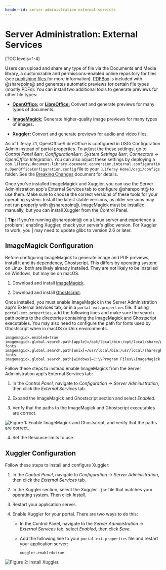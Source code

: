 ```yaml
---
header-id: server-administration-external-services
---
```


# Server Administration: External Services

[TOC levels=1-4]

Users can upload and share any type of file via the Documents and Media library, 
a customizable and permissions-enabled online repository for files (see 
[publishing files ](/docs/7-2/user/-/knowledge_base/u/publishing-files) 
for more information). 
[PDFBox](https://pdfbox.apache.org/) 
is included with @sharepoint@ and generates automatic previews for certain file
types (mostly PDFs). You can install two additional tools to generate previews
for other file types: 

-   [**OpenOffice:**](https://www.openoffice.org/) or [**LibreOffice:**](https://www.libreoffice.org/)
    Convert and generate previews for many types of documents. 

-   [**ImageMagick:**](https://www.imagemagick.org/script/index.php) 
    Generate higher-quality image previews for many types of images. 

-   [**Xuggler:**](http://www.xuggle.com/xuggler/) 
    Convert and generate previews for audio and video files. 

As of Liferay 7.1, OpenOffice/LibreOffice is configured in OSGi Configuration
Admin instead of portal properties. To adjust the these settings, go to *Control
Panel* &arr; *Configuration*&arr; *System Settings* &arr; *Connectors* &rarr;
*OpenOffice Integration*. You can also adjust these
settings by deploying a
`com.liferay.document.library.document.conversion.internal.configuration.OpenOfficeConfiguration.config`
file to your `[Liferay Home]/osgi/configs` folder. See the
[Breaking Changes](/docs/7-1/reference/-/knowledge_base/r/breaking-changes#moved-openoffice-properties-to-osgi-configuration)
document for details.

Once you've installed ImageMagick and Xuggler, you can use the Server
Administration app's External Services tab to configure @sharepoint@ to use them.
Make sure to choose the correct versions of these tools for your operating
system. Install the latest stable versions, as older versions may not run
properly with @sharepoint@. ImageMagick must be installed manually, but you can
install Xuggler from the Control Panel. 

| **Tip:** If you're running @sharepoint@ on a Linux server and experience a problem
| enabling Xuggler, check your server's glibc version. For Xuggler to work, you
| may need to update glibc to version 2.6 or later.

## ImageMagick Configuration

Before configuring ImageMagick to generate image and PDF previews, install it
and its dependency, Ghostscript. This differs by operating system: on Linux,
both are likely already installed. They are not likely to be installed on
Windows, but may be on macOS.

1.  Download and install 
    [ImageMagick](https://www.imagemagick.org/script/index.php). 

2.  Download and install 
    [Ghostscript](https://www.ghostscript.com/). 

Once installed, you must enable ImageMagick in the Server Administration app's 
External Services tab, or in a `portal-ext.properties` file. If using 
`portal-ext.properties`, add the following lines and make sure the search path 
points to the directories containing the ImageMagick and Ghostscript 
executables. You may also need to configure the path for fonts used by 
Ghostscript when in macOS or Unix environments. 

    imagemagick.enabled=true
    imagemagick.global.search.path[apple]=/opt/local/bin:/opt/local/share/ghostscript/fonts:/opt/local/share/fonts/urw-fonts
    imagemagick.global.search.path[unix]=/usr/local/bin:/usr/local/share/ghostscript/fonts:/usr/local/share/fonts/urw-fonts
    imagemagick.global.search.path[windows]=C:\\Program Files\\ImageMagick

Follow these steps to instead enable ImageMagick from the Server Administration 
app's External Services tab: 

1.  In the *Control Panel*, navigate to *Configuration* &rarr; 
    *Server Administration*, then click the *External Services* tab. 

2.  Expand the ImageMagick and Ghostscript section and select *Enabled*. 

3.  Verify that the paths to the ImageMagick and Ghostscript executables are 
    correct. 

![Figure 1: Enable ImageMagick and Ghostscript, and verify that the paths are correct.](../../../../images/imagemagick-ghostscript.png)

4.  Set the Resource limits to use.

## Xuggler Configuration

Follow these steps to install and configure Xuggler: 

1.  In the *Control Panel*, navigate to *Configuration* &rarr; 
    *Server Administration*, then click the *External Services* tab. 

2.  In the Xuggler section, select the Xuggler `.jar` file that matches your 
    operating system. Then click *Install*. 

3.  Restart your application server. 

4.  Enable Xuggler for your portal. There are two ways to do this: 

    -   In the Control Panel, navigate to the *Server Administration* &rarr; 
        *External Services* tab, select *Enabled*, then click *Save*. 
    -   Add the following line to your `portal-ext.properties` file and restart 
        your application server: 

            xuggler.enabled=true

![Figure 2: Install Xuggler.](../../../../images/xuggler-install.png)
